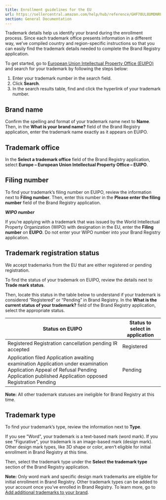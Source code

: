 ```yaml
---
title: Enrollment guidelines for the EU
url: https://sellercentral.amazon.com/help/hub/reference/GHF78UL8UMDNRUZ3
section: General Documentation
---
```


Trademark details help us identify your brand during the enrollment process.
Since each trademark office presents information in a different way, we’ve
compiled country and region-specific instructions so that you can easily find
the trademark details needed to complete the Brand Registry application.

To get started, go to [European Union Intellectual Property Office
(EUIPO)](https://euipo.europa.eu/eSearch/) and search for your trademark by
following the steps below:  

  1. Enter your trademark number in the search field. 
  2. Click **Search**. 
  3. In the search results table, find and click the hyperlink of your trademark number.

## Brand name

Confirm the spelling and format of your trademark name next to **Name**. Then,
in the **What is your brand name?** field of the Brand Registry application,
enter the trademark name exactly as it appears on EUIPO.

## Trademark office

In the **Select a trademark office** field of the Brand Registry application,
select **Europe – European Union Intellectual Property Office – EUIPO**.

## Filing number

To find your trademark’s filing number on EUIPO, review the information next
to **Filing number**. Then, enter this number in the **Please enter the filing
number** field of the Brand Registry application.

**_WIPO number_**

If you’re applying with a trademark that was issued by the World Intellectual
Property Organization (WIPO) with designation in the EU, enter the **Filing
number** on **EUIPO**. Do not enter your WIPO number into your Brand Registry
application.

## Trademark registration status

We accept trademarks from the EU that are either registered or pending
registration.

To find the status of your trademark on EUIPO, review the details next to
**Trade mark status**.

Then, locate this status in the table below to understand if your trademark is
considered “Registered” or “Pending” in Brand Registry. In the **What is the
current status of your trademark?** field of the Brand Registry application,
select the appropriate status.

Status on EUIPO | Status to select in application  
---|---  
Registered Registration cancellation pending IR accepted | Registered  
Application filed Application awaiting examination Application under examination Application Appeal of Refusal Pending Application published Application opposed Registration Pending | Pending  
  
**Note:** All other trademark statuses are ineligible for Brand Registry at
this time.

## Trademark type

To find your trademark’s type, review the information next to **Type**.

If you see "Word", your trademark is a text-based mark (word mark). If you see
"Figurative", your trademark is an image-based mark (design mark). Other
design mark types, like 3D shape or color, aren’t eligible for initial
enrollment in Brand Registry at this time.

Then, select the trademark type under the **Select the trademark type**
section of the Brand Registry application.

**Note:** Only word mark and specific design mark trademarks are eligible for
initial enrollment in Brand Registry. Other trademark types can be added to
your account once you’ve enrolled in Brand Registry. To learn more, go to [Add
additional trademarks to your brand](/help/hub/reference/GQCYJTBSFZK8HGN6).

